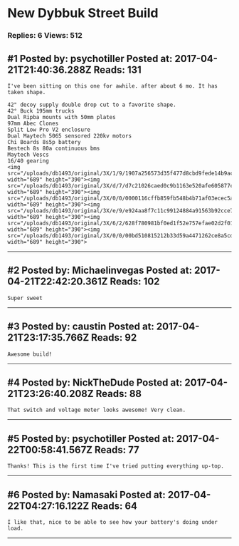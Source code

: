 # New Dybbuk Street Build

### Replies: 6 Views: 512

## \#1 Posted by: psychotiller Posted at: 2017-04-21T21:40:36.288Z Reads: 131

```
I've been sitting on this one for awhile. after about 6 mo. It has taken shape. 

42" decoy supply double drop cut to a favorite shape.
42° Buck 195mm trucks
Dual Ripba mounts with 50mm plates
97mm Abec Clones
Split Low Pro V2 enclosure
Dual Maytech 5065 sensored 220kv motors
Chi Boards 8s5p battery
Bestech 8s 80a continuous bms
Maytech Vescs
16/40 gearing
<img src="/uploads/db1493/original/3X/1/9/1907a256573d35f477d8cbd9fede14b9aca05fc4.jpg" width="689" height="390"><img src="/uploads/db1493/original/3X/d/7/d7c21026caed0c9b1163e520afe605877cb41573.jpg" width="689" height="390"><img src="/uploads/db1493/original/3X/0/0/0000116cffb859fb548b4b71af03ecec5a04a32e.jpg" width="689" height="390"><img src="/uploads/db1493/original/3X/e/9/e924aa8f7c11c99124884a91563b92cce7c59d81.jpg" width="689" height="390"><img src="/uploads/db1493/original/3X/6/2/628f780981bf0ed1f52e757efae02d2f01321cd9.jpg" width="689" height="390"><img src="/uploads/db1493/original/3X/0/0/00bd510815212b33d59a4471262ce8a5cd9d98a9.jpg" width="689" height="390">
```

---
## \#2 Posted by: Michaelinvegas Posted at: 2017-04-21T22:42:20.361Z Reads: 102

```
Super sweet
```

---
## \#3 Posted by: caustin Posted at: 2017-04-21T23:17:35.766Z Reads: 92

```
Awesome build!
```

---
## \#4 Posted by: NickTheDude Posted at: 2017-04-21T23:26:40.208Z Reads: 88

```
That switch and voltage meter looks awesome! Very clean.
```

---
## \#5 Posted by: psychotiller Posted at: 2017-04-22T00:58:41.567Z Reads: 77

```
Thanks! This is the first time I've tried putting everything up-top.
```

---
## \#6 Posted by: Namasaki Posted at: 2017-04-22T04:27:16.122Z Reads: 64

```
I like that, nice to be able to see how your battery's doing under load.
```

---

